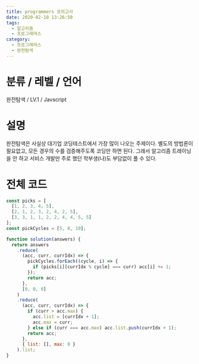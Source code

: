 ```yaml
---
title: programmers 모의고사
date: 2020-02-10 13:26:50
tags:
  - 알고리즘
  - 프로그래머스
category:
  - 프로그래머스
  - 완전탐색
---
```


# 분류 / 레벨 / 언어

완전탐색 / LV.1 / Javscript

# 설명

완전탐색은 사실상 대기업 코딩테스트에서 가장 많이 나오는 주제이다.
별도의 방법론이 필요없고, 모든 경우의 수를 검증해주도록 코딩만 하면 된다.
그래서 알고리즘 트레이닝을 안 하고 서비스 개발만 주로 했던 학부생(나)도 부담없이 풀 수 있다.

# 전체 코드

```javascript
const picks = [
  [1, 2, 3, 4, 5],
  [2, 1, 2, 3, 2, 4, 2, 5],
  [3, 3, 1, 1, 2, 2, 4, 4, 5, 5]
];
const pickCycles = [5, 8, 10];

function solution(answers) {
  return answers
    .reduce(
      (acc, curr, currIdx) => {
        pickCycles.forEach((cycle, i) => {
          if (picks[i][currIdx % cycle] === curr) acc[i] += 1;
        });
        return acc;
      },
      [0, 0, 0]
    )
    .reduce(
      (acc, curr, currIdx) => {
        if (curr > acc.max) {
          acc.list = [currIdx + 1];
          acc.max = curr;
        } else if (curr === acc.max) acc.list.push(currIdx + 1);
        return acc;
      },
      { list: [], max: 0 }
    ).list;
}
```
